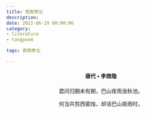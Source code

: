 ```yaml
---
title: 夜雨寄北
description:
date: 2022-06-29 00:00:00
category:
- literature
- tangpoem

tags: 夜雨寄北

---
```


<div id="poem-author">
唐代 • 李商隐
</div>
<div id="poem-body">
<p class="poem-paragraph">君问归期未有期，巴山夜雨涨秋池。</p>
<p class="poem-paragraph">何当共剪西窗烛，却话巴山夜雨时。</p>

</div>

<style>

#poem-author {
    width: 100%;
    text-align: center;
    margin: 20px 0;
    font-weight: bold;
}
#poem-body {
    width: 100%;
    text-align: center;
}
.poem-paragraph {
    font-family: "仿宋"
}

</style>